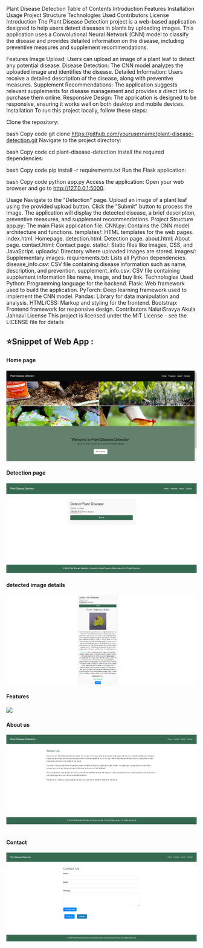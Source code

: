 Plant Disease Detection
Table of Contents
Introduction
Features
Installation
Usage
Project Structure
Technologies Used
Contributors
License
Introduction
The Plant Disease Detection project is a web-based application designed to help users detect diseases in plants by uploading images. This application uses a Convolutional Neural Network (CNN) model to classify the disease and provides detailed information on the disease, including preventive measures and supplement recommendations.

Features
Image Upload: Users can upload an image of a plant leaf to detect any potential disease.
Disease Detection: The CNN model analyzes the uploaded image and identifies the disease.
Detailed Information: Users receive a detailed description of the disease, along with preventive measures.
Supplement Recommendations: The application suggests relevant supplements for disease management and provides a direct link to purchase them online.
Responsive Design: The application is designed to be responsive, ensuring it works well on both desktop and mobile devices.
Installation
To run this project locally, follow these steps:

Clone the repository:

bash
Copy code
git clone https://github.com/yourusername/plant-disease-detection.git
Navigate to the project directory:

bash
Copy code
cd plant-disease-detection
Install the required dependencies:

bash
Copy code
pip install -r requirements.txt
Run the Flask application:

bash
Copy code
python app.py
Access the application:
Open your web browser and go to http://127.0.0.1:5000.

Usage
Navigate to the "Detection" page.
Upload an image of a plant leaf using the provided upload button.
Click the "Submit" button to process the image.
The application will display the detected disease, a brief description, preventive measures, and supplement recommendations.
Project Structure
app.py: The main Flask application file.
CNN.py: Contains the CNN model architecture and functions.
templates/: HTML templates for the web pages.
index.html: Homepage.
detection.html: Detection page.
about.html: About page.
contact.html: Contact page.
static/: Static files like images, CSS, and JavaScript.
uploads/: Directory where uploaded images are stored.
images/: Supplementary images.
requirements.txt: Lists all Python dependencies.
disease_info.csv: CSV file containing disease information such as name, description, and prevention.
supplement_info.csv: CSV file containing supplement information like name, image, and buy link.
Technologies Used
Python: Programming language for the backend.
Flask: Web framework used to build the application.
PyTorch: Deep learning framework used to implement the CNN model.
Pandas: Library for data manipulation and analysis.
HTML/CSS: Markup and styling for the frontend.
Bootstrap: Frontend framework for responsive design.
Contributors
NaluriSravya
Akula Jahnavi
License
This project is licensed under the MIT License - see the LICENSE file for details
## ⭐Snippet of Web App :
#### Home page
<img src = "demo/1.png" > <br>
#### Detection page
<img src = "demo/2.png"> <br>
#### detected image details 
<img src = "demo/3.png"> <br>
#### Features
<img src = "demo/4.JPG"> <br>
#### About us
<img src = "demo/5.png"> <br><br>
#### Contact
<img src = "demo/6.png"> <br><br>

